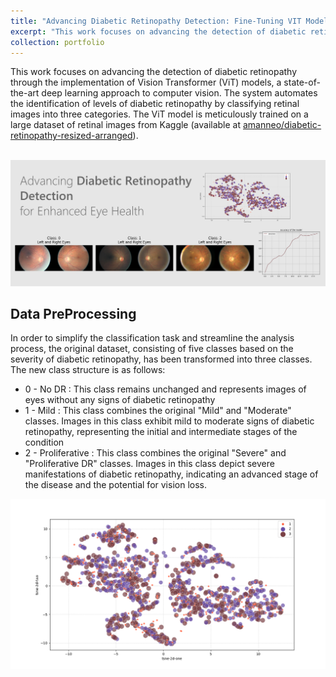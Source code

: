 ```yaml
---
title: "Advancing Diabetic Retinopathy Detection: Fine-Tuning VIT Models"
excerpt: "This work focuses on advancing the detection of diabetic retinopathy through the implementation of Vision Transformer (ViT) models, as state-of-the-art deep learning approach to computer vision.<br/><img src='/images/Retinopathy.png'>"
collection: portfolio
---
```


This work focuses on advancing the detection of diabetic retinopathy through the implementation of Vision Transformer (ViT) models, a state-of-the-art deep learning approach to computer vision. The system automates the identification of levels of diabetic retinopathy by classifying retinal images into three categories. The ViT model is meticulously trained on a large dataset of retinal images from Kaggle (available at <a href="https://www.kaggle.com/datasets/amanneo/diabetic-retinopathy-resized-arranged">amanneo/diabetic-retinopathy-resized-arranged</a>).

<br/><img src='/images/Retinopathy.png'>

<h2>Data PreProcessing</h2>

In order to simplify the classification task and streamline the analysis process, the original dataset, consisting of five classes based on the severity of diabetic retinopathy, has been transformed into three classes. The new class structure is as follows:

<ul>
    <li>0 - No DR : This class remains unchanged and represents images of eyes without any signs of diabetic retinopathy</li>
    <li>1 - Mild : This class combines the original "Mild" and "Moderate" classes. Images in this class exhibit mild to moderate signs of diabetic retinopathy, representing the initial and intermediate stages of the condition</li>
    <li>2 - Proliferative : This class combines the original "Severe" and "Proliferative DR" classes. Images in this class depict severe manifestations of diabetic retinopathy, indicating an advanced stage of the disease and the potential for vision loss.</li>
</ul>

<img src='/images/Tsne_visualization.png'>